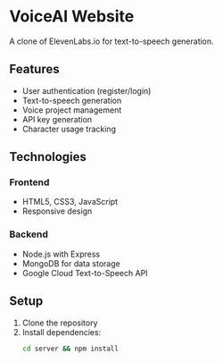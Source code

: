 # VoiceAI Website

A clone of ElevenLabs.io for text-to-speech generation.

## Features

- User authentication (register/login)
- Text-to-speech generation
- Voice project management
- API key generation
- Character usage tracking

## Technologies

### Frontend
- HTML5, CSS3, JavaScript
- Responsive design

### Backend
- Node.js with Express
- MongoDB for data storage
- Google Cloud Text-to-Speech API

## Setup

1. Clone the repository
2. Install dependencies:
   ```bash
   cd server && npm install
